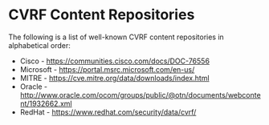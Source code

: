 # CVRF Content Repositories

The following is a list of well-known CVRF content repositories in alphabetical order:

* Cisco - https://communities.cisco.com/docs/DOC-76556
* Microsoft - https://portal.msrc.microsoft.com/en-us/
* MITRE - https://cve.mitre.org/data/downloads/index.html
* Oracle - http://www.oracle.com/ocom/groups/public/@otn/documents/webcontent/1932662.xml
* RedHat - https://www.redhat.com/security/data/cvrf/
